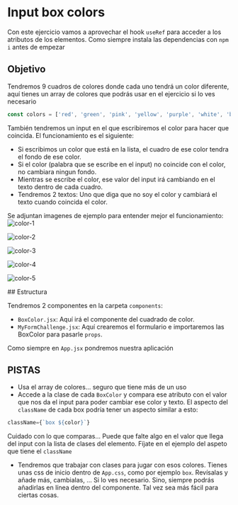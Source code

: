 # Input box colors
Con este ejercicio vamos a aprovechar el hook `useRef` para acceder a los atributos de los elementos.
Como siempre instala las dependencias con `npm i` antes de empezar

## Objetivo

Tendremos 9 cuadros de colores donde cada uno tendrá un color diferente, aquí tienes un array de colores que podrás usar en el ejercicio si lo ves necesario

```js 
const colors = ['red', 'green', 'pink', 'yellow', 'purple', 'white', 'blue', 'aqua', 'olive'];
```

También tendremos un input en el que escribiremos el color para hacer que coincida.
El funcionamiento es el siguiente:
- Si escribimos un color que está en la lista, el cuadro de ese color tendra el fondo de ese color.
- Si el color (palabra que se escribe en el input) no coincide con el color, no cambiara ningun fondo.
- Mientras se escribe el color, ese valor del input irá cambiando en el texto dentro de cada cuadro.
- Tendremos 2 textos: Uno que diga que no soy el color y cambiará el texto cuando coincida el color.

Se adjuntan imagenes de ejemplo para entender mejor el funcionamiento:
![color-1](./src/assets/color-1.png)

![color-2](./src/assets/color-2.png)

![color-3](./src/assets/color-3.png)

![color-4](./src/assets/color-4.png)

![color-5](./src/assets/color-5.png)

## Estructura

Tendremos 2 componentes en la carpeta `components`:
- `BoxColor.jsx`: Aquí irá el componente del cuadrado de color.
- `MyFormChallenge.jsx`: Aquí crearemos el formulario e importaremos las BoxColor para pasarle `props`.

Como siempre en `App.jsx` pondremos nuestra aplicación

## PISTAS
- Usa el array de colores... seguro que tiene más de un uso
- Accede a la clase de cada `BoxColor` y compara ese atributo con el valor que nos da el input para poder cambiar ese color y texto. El aspecto del `className` de cada box podría tener un aspecto similar a esto:

```js 
className={`box ${color}`}
```
Cuidado con lo que comparas... Puede que falte algo en el valor que llega del input con la lista de clases del elemento. Fíjate en el ejemplo del aspeto que tiene el `className`

- Tendremos que trabajar con clases para jugar con esos colores. Tienes unas css de inicio dentro de `App.css`, como por ejemplo `box`. Revísalas y añade más, cambialas, ... Si lo ves necesario. Sino, siempre podrás añadirlas en línea dentro del componente. Tal vez sea más fácil para ciertas cosas.
